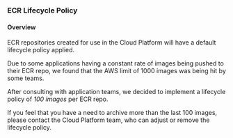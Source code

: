 ### ECR Lifecycle Policy

#### Overview
ECR repositories created for use in the Cloud Platform will have a default lifecycle policy applied.

Due to some applications having a constant rate of images being pushed to their ECR repo, we found that the AWS limit of 1000 images was being hit by some teams.

After consulting with application teams, we decided to implement a lifecycle policy of *100 images* per ECR repo.

If you feel that you have a need to archive more than the last 100 images, please contact the Cloud Platform team, who can adjust or remove the lifecycle policy.
